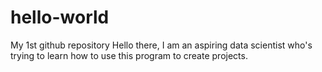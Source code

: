 # hello-world
My 1st github repository
Hello there, I am an aspiring data scientist who's trying to learn how to use this program to create projects.
